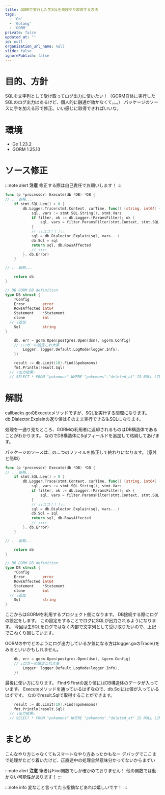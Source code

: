 ```yaml
---
title: GORMで実行した生SQLを無理やり取得する方法
tags:
  - 'Go'
  - 'Golang'
  - 'GORM'
private: false
updated_at: ''
id: null
organization_url_name: null
slide: false
ignorePublish: false
---
```


# 目的、方針
SQLを文字列として受け取ってログ出力に使いたい！（GORM自体に実行したSQLのログ出力はあるけど、個人的に融通が効かなくて。。。）
パッケージのソースに手を加える形で修正。いい感じに取得できればいいな。

# 環境
- Go    1.23.2
- GORM  1.25.10

# ソース修正

:::note alert
**注意**
修正する際は自己責任でお願いします！
:::

```go:callbacks.go
func (p *processor) Execute(db *DB) *DB {
// ...省略...
	if stmt.SQL.Len() > 0 {
		db.Logger.Trace(stmt.Context, curTime, func() (string, int64) {
			sql, vars := stmt.SQL.String(), stmt.Vars
			if filter, ok := db.Logger.(ParamsFilter); ok {
				sql, vars = filter.ParamsFilter(stmt.Context, stmt.SQL.String(), stmt.Vars...)
			}
            // ↓↓ココ！！！↓↓
			sql = db.Dialector.Explain(sql, vars...)
			db.Sql = sql
			return sql, db.RowsAffected
            // ↑↑↑↑
		}, db.Error)
	}

// ...省略...

	return db
}
```

```go:gorm.go
// DB GORM DB definition
type DB struct {
	*Config
	Error        error
	RowsAffected int64
	Statement    *Statement
	clone        int
  // ↓追加
	Sql          string
}
```

```go:db.go
	db, err = gorm.Open(postgres.Open(dsn), &gorm.Config{
    // ↓ロガーの設定これ大事
		Logger: logger.Default.LogMode(logger.Info),
	})
```

```go:select.go
	result := db.Limit(10).Find(&pokemons)
	fmt.Println(result.Sql)
  // ↓出力結果↓
  // SELECT * FROM "pokemons" WHERE "pokemons"."deleted_at" IS NULL LIMIT 10
```

# 解説

callbacks.goのExecuteメソッドですが、SQLを実行する間際になります。
db.Dialector.Explainの返り値はそのまま実行できる生SQLになります。

処理を一通り見たところ、GORMの利用者に返却されるものはDB構造体であることがわかります。
なのでDB構造体にSqlフィールドを追加して格納してあげます。

パッケージのソースはこの二つのファイルを修正して終わりになります。（意外と簡単）

```go:callbacks.go
func (p *processor) Execute(db *DB) *DB {
// ...省略...
	if stmt.SQL.Len() > 0 {
		db.Logger.Trace(stmt.Context, curTime, func() (string, int64) {
			sql, vars := stmt.SQL.String(), stmt.Vars
			if filter, ok := db.Logger.(ParamsFilter); ok {
				sql, vars = filter.ParamsFilter(stmt.Context, stmt.SQL.String(), stmt.Vars...)
			}
            // ↓↓ココ！！！↓↓
			sql = db.Dialector.Explain(sql, vars...)
			db.Sql = sql
			return sql, db.RowsAffected
            // ↑↑↑↑
		}, db.Error)
	}

// ...省略...

	return db
}
```

```go:gorm.go
// DB GORM DB definition
type DB struct {
	*Config
	Error        error
	RowsAffected int64
	Statement    *Statement
	clone        int
  // ↓追加
	Sql          string
}
```

ここからはGORMを利用するプロジェクト側になります。
DB接続する際にログの設定をします。
この設定をすることでログにSQLが出力されるようになります。
今回は生SQLをログではなく内部で文字列として受け取りたいので、上記でこねくり回しています。

GORMの中でどのようにログ出力しているか気になる方はlogger.goのTrace()をみるといいかもしれません。

```go:db.go
	db, err = gorm.Open(postgres.Open(dsn), &gorm.Config{
    // ↓ロガーの設定これ大事
		Logger: logger.Default.LogMode(logger.Info),
	})
```

最後に使い方になります。
FindやFirstの返り値にはDB構造体のデータが入っています。
Executeメソッドを通っているはずなので、db.Sqlには値が入っているはずです。
なのでresult.Sqlで取得することができます。

```go:select.go
	result := db.Limit(10).Find(&pokemons)
	fmt.Println(result.Sql)
  // ↓出力結果↓
  // SELECT * FROM "pokemons" WHERE "pokemons"."deleted_at" IS NULL LIMIT 10
```

# まとめ

こんなやり方じゃなくてもスマートなやり方あったかもなー
デバッグでここまで処理がたどり着いたけど、正直途中の処理全然意味分かってないからまずい

:::note alert
**注意**
筆者はFind関数でしか確かめておりません！
他の関数では動かない可能性があります！
:::

:::note info
変なこと言ってたら指摘などあれば嬉しいです！
:::

